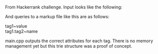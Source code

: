 From Hackerrank challenge. Input looks like the following:

<tag1 value = "HelloWorld">
<tag2 name = "Name1">
</tag2>
</tag1>

And queries to a markup file like this are as follows:

tag1~value  
tag1.tag2~name

main.cpp outputs the correct attributes for each tag. There is no memory management yet but this trie structure was a proof of concept. 
